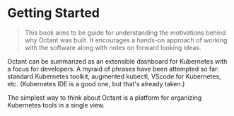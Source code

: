 # Getting Started

> This book aims to be guide for understanding the motivations behind why Octant was built. It encourages a hands-on approach of working with the software along with notes on forward looking ideas.

Octant can be summarized as an extensible dashboard for Kubernetes with a focus for developers. A myraid of phrases have been attempted so far: standard Kubernetes toolkit, augmented kubectl, VScode for Kubernetes, etc. (Kubernetes IDE is a good one, but that's already taken.)

The simplest way to think about Octant is a platform for organizing Kubernetes tools in a single view.